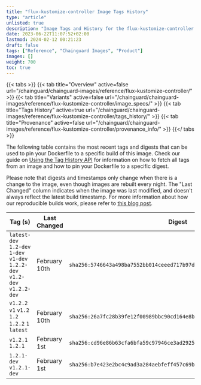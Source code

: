 ```yaml
---
title: "flux-kustomize-controller Image Tags History"
type: "article"
unlisted: true
description: "Image Tags and History for the flux-kustomize-controller Chainguard Image"
date: 2023-06-22T11:07:52+02:00
lastmod: 2024-02-12 00:21:23
draft: false
tags: ["Reference", "Chainguard Images", "Product"]
images: []
weight: 700
toc: true
---
```


{{< tabs >}}
{{< tab title="Overview" active=false url="/chainguard/chainguard-images/reference/flux-kustomize-controller/" >}}
{{< tab title="Variants" active=false url="/chainguard/chainguard-images/reference/flux-kustomize-controller/image_specs/" >}}
{{< tab title="Tags History" active=true url="/chainguard/chainguard-images/reference/flux-kustomize-controller/tags_history/" >}}
{{< tab title="Provenance" active=false url="/chainguard/chainguard-images/reference/flux-kustomize-controller/provenance_info/" >}}
{{</ tabs >}}

The following table contains the most recent tags and digests that can be used to pin your Dockerfile to a specific build of this image. Check our guide on [Using the Tag History API](/chainguard/chainguard-images/using-the-tag-history-api/) for information on how to fetch all tags from an image and how to pin your Dockerfile to a specific digest.

Please note that digests and timestamps only change when there is a change to the image, even though images are rebuilt every night. The "Last Changed" column indicates when the image was last modified, and doesn't always reflect the latest build timestamp. For more information about how our reproducible builds work, please refer to [this blog post](https://www.chainguard.dev/unchained/reproducing-chainguards-reproducible-image-builds).

| Tag (s)                                                                      | Last Changed  | Digest                                                                    |
|------------------------------------------------------------------------------|---------------|---------------------------------------------------------------------------|
|  `latest-dev` `1.2-dev` `1-dev` `v1-dev` `1.2.2-dev` `v1.2-dev` `v1.2.2-dev` | February 10th | `sha256:5746643a498ba7552bb014ceeed717b97dc7f09a8af71f3e612cba62a5cb438e` |
|  `v1.2.2` `v1` `v1.2` `1.2` `1.2.2` `1` `latest`                             | February 10th | `sha256:26a7fc28b39fe12f00989bbc90cd164e8bf994c68ad09c957b755e4c10f244ee` |
|  `v1.2.1` `1.2.1`                                                            | February 1st  | `sha256:cd96e86b63cfa6bfa59c97946ce3ad2925ba2d737345da465854e00e7ef219e1` |
|  `1.2.1-dev` `v1.2.1-dev`                                                    | February 1st  | `sha256:b7e423e2bc4c9ad3a284aebfeff457c69b5a5dae22ca34837ef16e13809edc05` |

